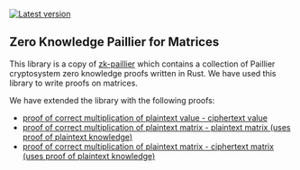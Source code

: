 [![Latest version](https://img.shields.io/crates/v/zk-paillier.svg)](https://crates.io/crates/zk-paillier)

Zero Knowledge Paillier for Matrices
-------------------
This library is a copy of [zk-paillier](https://github.com/ZenGo-X/zk-paillier) which contains a collection of Paillier cryptosystem zero knowledge proofs written in Rust. 
We have used this library to write proofs on matrices.

We have extended the library with the following proofs:
* [proof of correct multiplication of plaintext value - ciphertext value](https://github.com/linen101/zk-paillier-matrix/blob/master/src/zkproofs/multiplication_proof_plaintext_ciphertext.rs)
* [proof of correct multiplication of plaintext matrix - plaintext matrix  (uses proof of plaintext knowledge)](https://github.com/linen101/zk-paillier-matrix/blob/master/src/zkproofs/matrix_multiplication_proof.rs)
* [proof of correct multiplication of plaintext matrix - ciphertext matrix (uses proof of plaintext knowledge)](https://github.com/linen101/zk-paillier-matrix/blob/master/src/zkproofs/matrix_multiplication_proof_plaintext_ciphertext.rs)

